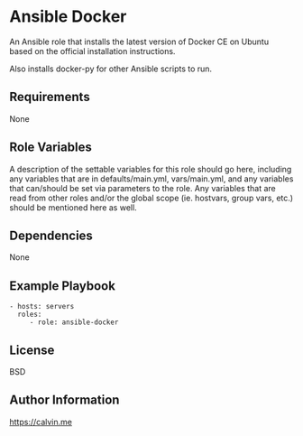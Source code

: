 # Ansible Docker

An Ansible role that installs the latest version of Docker CE on Ubuntu based on the official installation instructions.

Also installs docker-py for other Ansible scripts to run.

## Requirements

None

## Role Variables

A description of the settable variables for this role should go here, including
any variables that are in defaults/main.yml, vars/main.yml, and any variables
that can/should be set via parameters to the role. Any variables that are read
from other roles and/or the global scope (ie. hostvars, group vars, etc.) should
be mentioned here as well.

## Dependencies

None

## Example Playbook

```
- hosts: servers
  roles:
     - role: ansible-docker
```

## License

BSD

## Author Information

https://calvin.me
